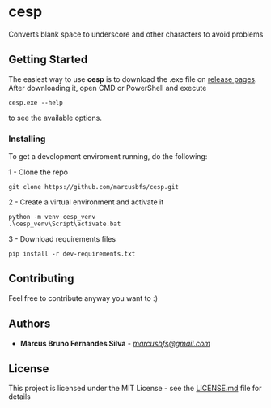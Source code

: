 # cesp

Converts blank space to underscore and other characters to avoid problems

## Getting Started

The easiest way to use **cesp** is to download the .exe file on [release pages](https://github.com/marcusbfs/cesp/releases).
After downloading it, open CMD or PowerShell and execute

```
cesp.exe --help
```

to see the available options.

### Installing

To get a development enviroment running, do the following:

1 - Clone the repo

```
git clone https://github.com/marcusbfs/cesp.git
```

2 - Create a virtual environment and activate it

```
python -m venv cesp_venv
.\cesp_venv\Script\activate.bat
```

3 - Download requirements files

```
pip install -r dev-requirements.txt
```

## Contributing

Feel free to contribute anyway you want to :)

## Authors

* **Marcus Bruno Fernandes Silva** - *marcusbfs@gmail.com*

## License

This project is licensed under the MIT License - see the [LICENSE.md](LICENSE.md) file for details